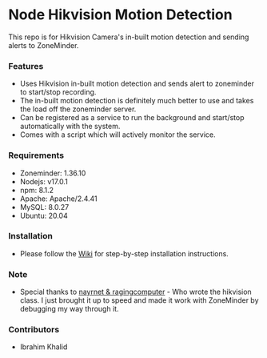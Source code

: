 # Node Hikvision Motion Detection
This repo is for Hikvision Camera's in-built motion detection and sending alerts to ZoneMinder.

### Features
- Uses Hikvision in-built motion detection and sends alert to zoneminder to start/stop recording.
- The in-built motion detection is definitely much better to use and takes the load off the zoneminder server.
- Can be registered as a service to run the background and start/stop automatically with the system.
- Comes with a script which will actively monitor the service.

### Requirements
- Zoneminder: 1.36.10
- Nodejs: v17.0.1
- npm: 8.1.2
- Apache: Apache/2.4.41
- MySQL: 8.0.27
- Ubuntu: 20.04

### Installation
- Please follow the [Wiki](https://github.com/ibrahimk350/NodeHikvisionMotionDetection/wiki) for step-by-step installation instructions.

### Note
- Special thanks to [nayrnet & ragingcomputer](https://github.com/nayrnet/node-hikvision-api) - Who wrote the hikvision class. I just brought it up to speed and made it work with ZoneMinder by debugging my way through it.

### Contributors
- Ibrahim Khalid

